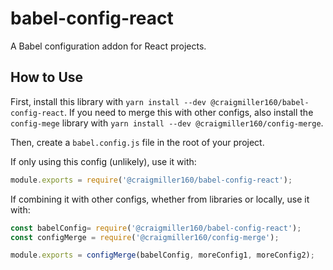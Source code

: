 # babel-config-react

A Babel configuration addon for React projects.

## How to Use

First, install this library with `yarn install --dev @craigmiller160/babel-config-react`. If you need to merge this with other configs, also install the `config-mege` library with `yarn install --dev @craigmiller160/config-merge`.

Then, create a `babel.config.js` file in the root of your project.

If only using this config (unlikely), use it with:

```javascript
module.exports = require('@craigmiller160/babel-config-react');
```

If combining it with other configs, whether from libraries or locally, use it with:

```javascript
const babelConfig= require('@craigmiller160/babel-config-react');
const configMerge = require('@craigmiller160/config-merge');

module.exports = configMerge(babelConfig, moreConfig1, moreConfig2);
```
